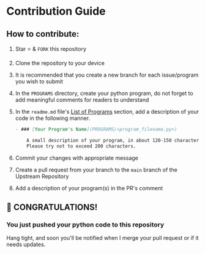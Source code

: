 # Contribution Guide

## How to contribute:

1. Star ⭐ & `FORK` this repository
2. Clone the repository to your device
3. It is recommended that you create a new branch for each issue/program you wish to submit
4. In the `PROGRAMS` directory, create your python program, do not forget to add meaningful comments for readers to understand
5. In the `readme.md` file's [List of Programs]() section, add a description of your code in the following manner.

    ```md
    - ### [Your Program's Name](PROGRAMS/<program_filename.py>)

        A small description of your program, in about 120-150 characters.
        Please try not to exceed 200 characters.
    ``` 

6. Commit your changes with appropriate message
7. Create a pull request from your branch to the `main` branch of the Upstream Repository
8. Add a description of your program(s) in the PR's comment

## 🥳 CONGRATULATIONS!

### You just pushed your python code to this repository

Hang tight, and soon you'll be notified when I merge your pull request or if it needs updates.
